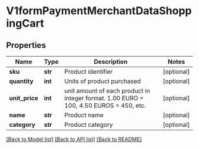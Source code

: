 # V1formPaymentMerchantDataShoppingCart

## Properties
Name | Type | Description | Notes
------------ | ------------- | ------------- | -------------
**sku** | **str** | Product identifier | [optional] 
**quantity** | **int** | Units of product purchased | [optional] 
**unit_price** | **int** | unit amount of each product in integer format. 1.00 EURO &#x3D; 100, 4.50 EUROS &#x3D; 450, etc. | [optional] 
**name** | **str** | Product name | [optional] 
**category** | **str** | Product category | [optional] 

[[Back to Model list]](../README.md#documentation-for-models) [[Back to API list]](../README.md#documentation-for-api-endpoints) [[Back to README]](../README.md)

